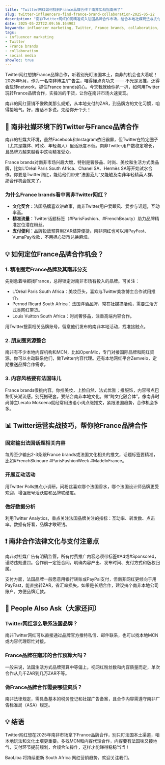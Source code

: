 ```yaml
---
title: "Twitter网红如何找到France品牌合作？南非实战指南来了"
slug: twitter-influencers-find-france-brand-collaboration-2025-05-22
description: "南非Twitter网红如何精准切入法国品牌合作市场，结合本地社媒玩法与支付环境，实操干货一网打尽，帮你快速拿下France brands collaboration。"
date: 2025-05-22T22:09:56.164902
keywords: influencer marketing, Twitter, France brands, collaboration, social media
tags:
- influencer marketing
- Twitter
- France brands
- collaboration
- social media
showToc: true
---
```


Twitter网红想搞France品牌合作，听着别光盯法国本土，南非的机会也大着呢！2025年5月，作为一名南非博主/广告主，咱得懂点真功夫 —— 不光是发推，还得会玩转network，抓住France brands的心。今天我就给你扒一扒，如何用Twitter玩转France品牌合作，实操派的干货，让你在南非市场火速变现。

南非的网红营销不像欧美那么规矩，从本地支付的ZAR，到品牌方的文化习惯，咱得接地气。好，废话不多说，先给你开个头！

## 📢 南非社媒环境下的Twitter与France品牌合作

南非的社媒大环境，虽然Facebook和Instagram依旧霸屏，但Twitter在特定圈子（尤其是媒体、时政、年轻潮人）里活跃度不低。南非Twitter用户数稳定增长，且品牌方越来越看中这块精准受众。

France brands对南非市场兴趣大增，特别是奢侈品、时尚、美妆和生活方式类品牌，比如L’Oréal Paris South Africa、Chanel SA、Hermès SA等开始试水合作。你要是Twitter网红，能给他们带来“法国范儿”又能触及南非年轻精英人群，那合作机会就来了。

### 为什么France brands看中南非Twitter网红？

- **文化契合**：法国品牌喜欢讲故事，南非Twitter用户爱跟风、爱参与话题，互动率高。  
- **精准流量**：Twitter话题标签（#ParisFashion、#FrenchBeauty）助力品牌精准定位潜在粉丝。  
- **支付便利**：品牌投放预算用ZAR结算便捷，南非网红也可以用PayFast、VumaPay收款，不用担心货币兑换麻烦。  

## 💡 如何定位France品牌合作机会？

### 1. 精准圈定France品牌及其南非分支

先别急着啥都找France，总得锁定对南非市场有投入的品牌。可关注：

- L’Oréal Paris South Africa：美妆巨头，喜欢与Twitter美妆博主合作试用推介。  
- Pernod Ricard South Africa：法国洋酒品牌，常在社媒搞活动，需要生活方式类网红带货。  
- Louis Vuitton South Africa：时尚奢侈品，注重高端内容合作。  

用Twitter搜索相关品牌账号，留意他们发布的南非本地活动，找准接触点。

### 2. 朋友圈资源整合

南非有不少本地内容机构和MCN，比如OpenMic，专门对接国际品牌和网红资源。你可以主动联系他们，做Twitter内容代理。还有本地网红平台Zemvelo，定期推送品牌合作需求。

### 3. 内容风格要有法国味儿

France brands很挑内容。你推美妆，上脸自然、法式优雅；推服饰，内容带点巴黎街头潮流感。别死搬硬套，要结合南非本地文化，做“跨文化融合体”。像南非时尚博主Lerato Mokoena就经常用法语小词点缀推文，紧跟法国趋势，合作机会多多。

## 📊 Twitter运营实战技巧，帮你抢France品牌合作

### 固定输出法国话题相关内容

每周至少输出2-3条跟France brands或法国文化相关的推文，话题标签要精准，比如#FrenchSkincare #ParisFashionWeek #MadeInFrance。

### 开展互动活动

用Twitter Polls搞点小调研，问粉丝喜欢哪个法国香水，哪个法国设计师品牌更受欢迎，增强账号活跃度和品牌联结度。

### 做好数据分析

利用Twitter Analytics，重点关注法国品牌关注的指标：互动率、转发数、点击率。数据有好看，品牌才敢砸钱。

## ❗ 南非合作法律文化与支付注意点

南非对社媒广告有明确监管，所有付费推广内容必须带标签#Ad或#Sponsored，谨防违规遭罚。合作前一定签合同，明确内容产出、发布时间、支付方式和版权归属。

支付方面，法国品牌一般愿意用银行转账或PayPal支付，但南非网红更倾向于用PayFast，能直接转ZAR，省汇率损失。如果是长期合作，建议搞个南非本地公司账户，方便品牌汇款。

## 🤔 People Also Ask（大家还问）

### Twitter网红怎么联系法国品牌？

南非Twitter网红可以直接通过品牌官方推特私信、邮件联系，也可以找本地MCN或内容代理帮忙对接。

### France品牌在南非的合作预算大吗？

一般来说，法国生活方式品牌预算中等偏上，视网红粉丝数和内容质量而定，单次合作从几千ZAR到几万ZAR不等。

### 做France品牌合作需要哪些资质？

南非法律规定，需具备基本的税务登记和社媒广告备案，且合作内容需遵守南非广告标准局（ASA）规定。

## 💡 结语

Twitter网红想在2025年南非市场拿下France品牌合作，别只盯法国本土渠道，咱本地玩法和文化土壤更重要。多找MCN和内容代理合作，内容要有法国味又接地气，支付环节提前规划，合规合法操作，这样才能赚得稳稳当当！

BaoLiba 将持续更新 South Africa 网红营销趋势，欢迎关注我们。